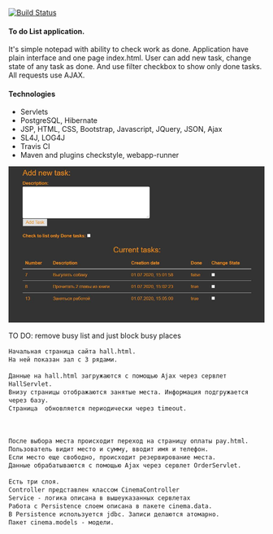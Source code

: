 [![Build Status](https://travis-ci.org/baratrumus/toDoList.svg?branch=master)](https://travis-ci.org/baratrumus/cinema)

#### To do List application.

It's simple notepad with ability to check work as done.
Application have plain interface and one page index.html. 
User can add new task,  change state of any task as done.
And use filter checkbox to show only done tasks.
All requests use AJAX. 
 


#### Technologies
* Servlets
* PostgreSQL, Hibernate
* JSP, HTML, CSS, Bootstrap, Javascript, JQuery, JSON, Ajax
* SL4J, LOG4J
* Travis CI
* Maven and plugins checkstyle, webapp-runner


![Main screen](https://github.com/baratrumus/toDoList/raw/master/ReadMePic/todo.JPG)

TO DO:
remove busy list and just block busy places



~~~~Разработан простой веб сайт для покупки билетов в кинотеатр.
Начальная страница сайта hall.html. 
На ней показан зал c 3 рядами.

Данные на hall.html загружаются с помощью Ajax через сервлет HallServlet. 
Внизу страницы отображаются занятые места. Информация подгружается через базу.
Страница  обновляется периодически через timeout.



После выбора места происходит переход на страницу оплаты pay.html. 
Пользователь видит место и сумму, вводит имя и телефон. 
Если место еще свободно, происходит резервирование места.
Данные обрабатываются с помощью Ajax через сервлет OrderServlet. 

Есть три слоя. 
Controller представлен классом CinemaController
Service - логика описана в вышеуказанных сервлетах
Работа с Persistence слоем описана в пакете cinema.data. 
В Persistence используется jdbc. Записи делаются атомарно. 
Пакет cinema.models - модели. 
 
 
 